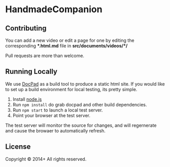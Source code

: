 # HandmadeCompanion

## Contributing
You can add a new video or edit a page for one by editing the corresponding **\*.html.md** file in **src/documents/videos/\*/**

Pull requests are more than welcome.

## Running Locally

We use [DocPad](https://docpad.org/) as a build tool to produce a static html site. If you would like to set up a build environment for local testing, its pretty simple.

1. Install [node.js](https://nodejs.org)
2. Run `npm install` do grab docpad and other build dependencies.
3. Run `npm start` to launch a local test server.
4. Point your browser at the test server.

The test server will monitor the source for changes, and will regernerate and cause the browaer to automatically refresh.

## License
Copyright &copy; 2014+ All rights reserved.
